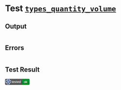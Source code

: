 # Test [`types_quantity_volume`](/doc/types/quantity.md#L118)

## Output

```,plain
```

## Errors

```,plain
```

## Test Result

![OK](/doc/types/.test/types_quantity_volume.png)
